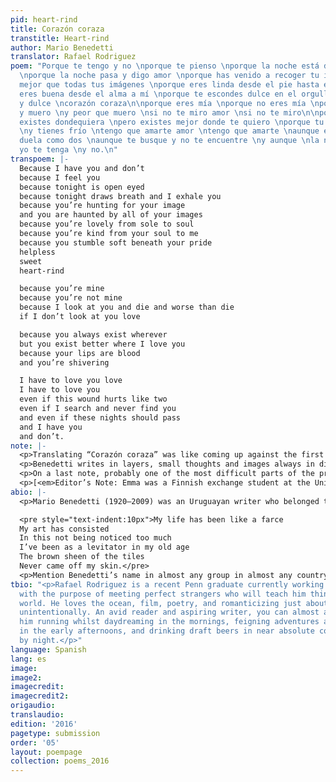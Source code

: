 ```yaml
---
pid: heart-rind
title: Corazón coraza
transtitle: Heart-rind
author: Mario Benedetti
translator: Rafael Rodriguez
poem: "Porque te tengo y no \nporque te pienso \nporque la noche está de ojos abiertos
  \nporque la noche pasa y digo amor \nporque has venido a recoger tu imagen \ny eres
  mejor que todas tus imágenes \nporque eres linda desde el pie hasta el alma \nporque
  eres buena desde el alma a mí \nporque te escondes dulce en el orgullo \npequeña
  y dulce \ncorazón coraza\n\nporque eres mía \nporque no eres mía \nporque te miro
  y muero \ny peor que muero \nsi no te miro amor \nsi no te miro\n\nporque tú siempre
  existes dondequiera \npero existes mejor donde te quiero \nporque tu boca es sangre
  \ny tienes frío \ntengo que amarte amor \ntengo que amarte \naunque esta herida
  duela como dos \naunque te busque y no te encuentre \ny aunque \nla noche pase y
  yo te tenga \ny no.\n"
transpoem: |-
  Because I have you and don’t
  because I feel you
  because tonight is open eyed
  because tonight draws breath and I exhale you
  because you’re hunting for your image
  and you are haunted by all of your images
  because you’re lovely from sole to soul
  because you’re kind from your soul to me
  because you stumble soft beneath your pride
  helpless
  sweet
  heart-rind

  because you’re mine
  because you’re not mine
  because I look at you and die and worse than die
  if I don’t look at you love

  because you always exist wherever
  but you exist better where I love you
  because your lips are blood
  and you’re shivering

  I have to love you love
  I have to love you
  even if this wound hurts like two
  even if I search and never find you
  and even if these nights should pass
  and I have you
  and don’t.
note: |-
  <p>Translating “Corazón coraza” was like coming up against the first experience of a feeling that I have sought and reveled in many times hence. It was one of the first poems I ever recall reading, probably the first one I took seriously. I remember feeling it was a very inviting read, since not only does it take, in my opinion, a very positive stand on its subject matter, but more importantly, it features a great example of Benedetti’s trademark simplicity and wordplay, which my thirteen-or-so-years-old self must have thought both invitingly clever and useful to canalize my feelings (I’m sure Benedetti was also a romantic at thirteen).</p>
  <p>Benedetti writes in layers, small thoughts and images always in dialogue, usually in one direction, one with the next. The bridge of communication between these layers is where the main idea nurtures and develops. At the end of the poem, you get a feeling that the message is like a staircase of bridges, invisible climbing (or descending) steps found between each visible line. He may start from the outside and make his way in, or he may start with the source and finish almost as a spectator to his own craft. To offer just one example of this in “Corazón coraza,” we may note how he sets his tone with the first lines “porque te tengo y no / porque te pienso” (“because I have you and don’t / because I feel you”), and then, like layers, he uses a simple image to add depth in the succeeding lines: “porque la noche está de ojos abiertos / porque la noche pasa y digo amor” (literal translation: “because night is open-eyed / because night passes and I say love”). Clearly, a literal translation doesn’t fully evoke the original image, especially because “love” and <em>amor</em> have a <em>OneHundred Years of Solitude</em>–worthy gap of history and meaning between them, to say the least, as far as Benedetti is concerned. It certainly felt incomplete, but it wasn’t until I had finished translating everything that I was able to notice this. My point here is that it was very hard for me to write the translation the way that Benedetti wrote the original (with the one-directional layers and the overall metaphor that builds in between), so instead, I chose to make it more explicit, such as “because the night draws breath and I exhale you,” which is an idea you only fully acquire in the original when you get to the very end of the poem, “y aunque / la noche pase y yo te tenga / y no,” and are able to fully comprehend the metaphorical and sensorial meanings of “night” as Benedetti intended them.</p>
  <p>On a last note, probably one of the most difficult parts of the process was coming up with a decent title. <em>Coraza</em> is very loose to translate, and is just a very transmutable and widely metaphorized word in Spanish. It also sounds very un-poetic in English. Some very poor examples I went through: “heart-cuirass, “Heart-bark,” “Heart-armor,” “Paper-heart” (I was desperate at this point), and a couple more not even worth mentioning. Then the ingenious Emma Hirvisalo came up with “Rind-heart,” (Rind! Amazing!), which I modified to “Heart-rind” to adjust for rhythm. I can’t even describe the perfect puzzle-fit giddiness I felt at that point. So thanks again, Emma, wherever you currently find yourself in your perfect eureka word pitch translation crusade.</p>
  <p>[<em>Editor’s Note: Emma was a Finnish exchange student at the University of Pennsylvania. She and Rafa took a translation course together.</em>]</p>
abio: |-
  <p>Mario Benedetti (1920–2009) was an Uruguayan writer who belonged to the “Generación del 45” (Generation of ’45), known for its close ties to political rife and rising modernist ideas and innovative writing structures. He was a city poet, and his love and concern for Montevideo is found all throughout the colloquial-style dialogues he crafted and recreated in both his novels and his poems. His pen is subtle and simple, and in many ways he is almost the perfect supporting actor to the themes and personas he wrote about or fictionalized, a quality that perhaps stemmed from his equally passive manner of approaching arguably volatile themes such as political protest, social injustice, and repressed love. He is not very well-known in the English-speaking world, an observation that begs further inquiry as it is inversely proportional to his influence in Latin America with respect to other Hispanic poets that have been much more widely translated. His last poem, which he dictated to his secretary in his deathbed, might evoke a similar idea:</p>

  <pre style="text-indent:10px">My life has been like a farce
  My art has consisted
  In this not being noticed too much
  I’ve been as a levitator in my old age
  The brown sheen of the tiles
  Never came off my skin.</pre>
  <p>Mention Benedetti’s name in almost any group in almost any country in Latin America, and a collective cry of delight will ring out. He seems to be able to embody all of the voices whose stories he tells with a deep respect and humility.</p>
tbio: "<p>Rafael Rodriguez is a recent Penn graduate currently working at a cafe library
  with the purpose of meeting perfect strangers who will teach him things about the
  world. He loves the ocean, film, poetry, and romanticizing just about everything
  unintentionally. An avid reader and aspiring writer, you can almost always find
  him running whilst daydreaming in the mornings, feigning adventures and escapades
  in the early afternoons, and drinking draft beers in near absolute concentration
  by night.</p>"
language: Spanish
lang: es
image:
image2:
imagecredit:
imagecredit2:
origaudio:
translaudio:
edition: '2016'
pagetype: submission
order: '05'
layout: poempage
collection: poems_2016
---
```

